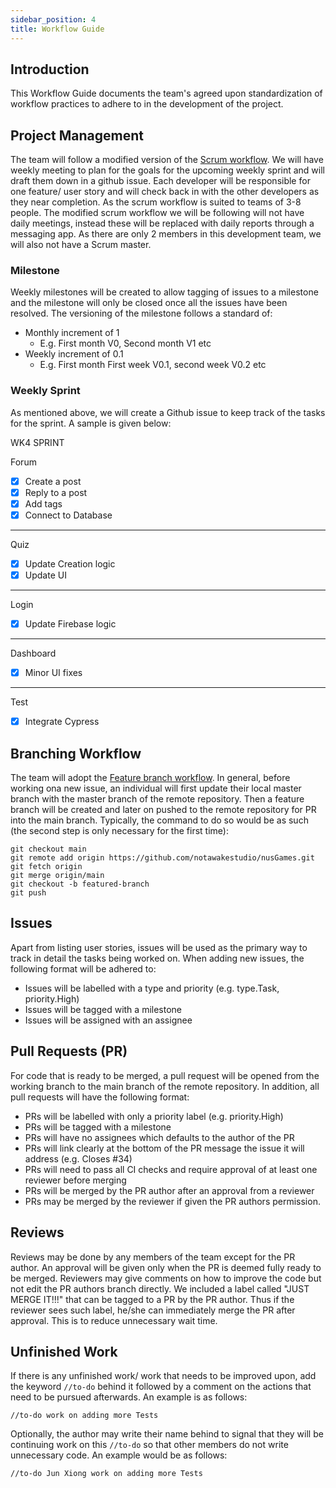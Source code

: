 ```yaml
---
sidebar_position: 4
title: Workflow Guide
---
```


## **Introduction**

This Workflow Guide documents the team's agreed upon standardization of
workflow practices to adhere to in the development of the project.

## **Project Management**

The team will follow a modified version of the [Scrum workflow](https://www.scrumstudy.com/whyscrum/scrum-phases-and-processes). We will have weekly meeting to plan for the goals for the upcoming weekly sprint and will draft them down in a github issue. Each developer will be responsible for one feature/ user story and will check back in with the other developers as they near completion. As the scrum workflow is suited to teams of 3-8 people. The modified scrum workflow we will be following will not have daily meetings, instead these will be replaced with daily reports through a messaging app. As there are only 2 members in this development team, we will also not have a Scrum master.

### Milestone
Weekly milestones will be created to allow tagging of issues to a milestone and the milestone will only be closed once all the issues have been resolved. The versioning of the milestone follows a standard of:
- Monthly increment of 1
  - E.g. First month V0, Second month V1 etc
- Weekly increment of 0.1
  - E.g. First month First week V0.1, second week V0.2 etc

### Weekly Sprint
As mentioned above, we will create a Github issue to keep track of the tasks for the sprint. A sample is given below:

WK4 SPRINT

Forum
- [x]  Create a post
- [x]  Reply to a post
- [x] Add tags
- [x] Connect to Database
---
Quiz
- [x] Update Creation logic
- [x] Update UI
---
Login
- [x]  Update Firebase logic
---
Dashboard
- [x] Minor UI fixes
---
Test
- [x] Integrate Cypress


## **Branching Workflow**
The team will adopt the
[Feature branch workflow](https://nus-cs2103-ay2021s2.github.io/website/se-book-adapted/chapters/revisionControl.html#feature-branch-flow).
In general, before working ona new issue, an individual will first update their local master branch with the master branch of the remote repository. Then a feature branch will be created and later on pushed to the remote repository for PR into the main branch. Typically, the command to do so would be
as such (the second step is only necessary for the first time):

```
git checkout main
git remote add origin https://github.com/notawakestudio/nusGames.git
git fetch origin
git merge origin/main
git checkout -b featured-branch
git push
```

## **Issues**

Apart from listing user stories, issues will be used as the primary way to track
in detail the tasks being worked on.
When adding new issues, the following format will be adhered to:

- Issues will be labelled with a type and priority (e.g. type.Task,
  priority.High)
- Issues will be tagged with a milestone
- Issues will be assigned with an assignee

## **Pull Requests (PR)**

For code that is ready to be merged, a pull request will be opened from the
working branch to the main branch of the remote repository. In addition, all pull requests will have the following format:

- PRs will be labelled with only a priority label (e.g. priority.High)
- PRs will be tagged with a milestone
- PRs will have no assignees which defaults to the author of the PR
- PRs will link clearly at the bottom of the PR message the issue it will
  address (e.g. Closes #34)
- PRs will need to pass all CI checks and require approval of at least one
  reviewer before merging
- PRs will be merged by the PR author after an approval from a reviewer
- PRs may be merged by the reviewer if given the PR authors permission.

## **Reviews**

Reviews may be done by any members of the team except for the PR author. An
approval will be given only when the PR is deemed fully ready to be merged. Reviewers may give comments on how to improve the code but not edit the PR authors branch directly. We included a label called "JUST MERGE IT!!!" that can be tagged to a PR by the PR author. Thus if the reviewer sees such label, he/she can immediately merge the PR after approval. This is to reduce unnecessary wait time.

## **Unfinished Work**

If there is any unfinished work/ work that needs to be improved upon, add the keyword `//to-do` behind it followed by a comment on the actions that need to be pursued afterwards. An example is as follows:

`//to-do work on adding more Tests`

Optionally, the author may write their name behind to signal that they will be continuing work on this `//to-do` so that other members do not write unnecessary code. An example would be as follows:

`//to-do Jun Xiong work on adding more Tests`

